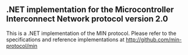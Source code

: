 ## .NET implementation for the Microcontroller Interconnect Network protocol version 2.0

This is a .NET implementation of the MIN protocol. Please refer to the specifications and reference implementations at http://github.com/min-protocol/min